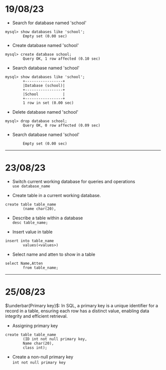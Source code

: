 # 19/08/23

- Search for database named 'school'

```
mysql> show databases like 'school';
        Empty set (0.00 sec)
```

- Create database named 'school'

```
mysql> create database school;
        Query OK, 1 row affected (0.10 sec)
```

- Search database named 'school'

```
mysql> show databases like 'school';
        +-----------------+
        |Database (school)|
        +-----------------+
        |School           |
        +-----------------+
        1 row in set (0.00 sec)
```

- Delete database named 'school'

```
mysql> drop database school;
        Query OK, 0 row affected (0.09 sec)
```

- Search database named 'school'

```mysql> show database like 'school';
        Empty set (0.00 sec)
```

---

# 23/08/23

- Switch current working database for queries and operations  
  `use database_name`

- Create table in a current working database.

```
create table table_name
        (name char(20),

```

- Describe a table within a database  
  `desc table_name;`

- Insert value in table

```
insert into table_name
        values(<values>)
```

- Select name and atten to show in a table

```
select Name,Atten
        from table_name;
```

---

# 25/08/23

$\underbar{Primary key}$: In SQL, a primary key is a unique identifier for a record in a table, ensuring each row has a distinct value, enabling data integrity and efficient retrieval.

- Assigning primary key

```
create table table_name
        (ID int not null primary key,
        Name char(20),
        class int);
```

- Create a non-null primary key  
`int not null primary key` 
